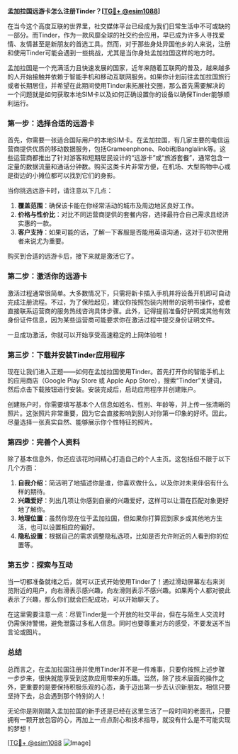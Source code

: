 **孟加拉国远游卡怎么注册Tinder？[[TG💪+ @esim1088](https://t.me/s/esim1088)]**

在当今这个高度互联的世界里，社交媒体平台已经成为我们日常生活中不可或缺的一部分。而Tinder，作为一款风靡全球的社交约会应用，早已成为许多人寻找爱情、友情甚至是新朋友的首选工具。然而，对于那些身处异国他乡的人来说，注册和使用Tinder可能会遇到一些挑战，尤其是当你身处孟加拉国这样的地方时。

孟加拉国是一个充满活力且快速发展的国家，近年来随着互联网的普及，越来越多的人开始接触并依赖于智能手机和移动互联网服务。如果你计划前往孟加拉国旅行或者长期居住，并希望在此期间使用Tinder来拓展社交圈，那么首先需要解决的一个问题就是如何获取本地SIM卡以及如何正确设置你的设备以确保Tinder能够顺利运行。

### 第一步：选择合适的远游卡

首先，你需要一张适合国际用户的本地SIM卡。在孟加拉国，有几家主要的电信运营商提供优质的移动数据服务，包括Grameenphone、Robi和Banglalink等。这些运营商都推出了针对游客和短期居民设计的“远游卡”或“旅游套餐”，通常包含一定量的数据流量和通话分钟数。购买这类卡片非常方便，在机场、大型购物中心或是街边的小摊位都可以找到它们的身影。

当你挑选远游卡时，请注意以下几点：

1. **覆盖范围**：确保该卡能在你经常活动的城市及周边地区良好工作。
2. **价格与性价比**：对比不同运营商提供的套餐内容，选择最符合自己需求且经济实惠的一款。
3. **客户支持**：如果可能的话，了解一下客服是否能用英语沟通，这对于初次使用者来说尤为重要。

购买到合适的远游卡后，接下来就是激活它了。

### 第二步：激活你的远游卡

激活过程通常很简单。大多数情况下，只需将新卡插入手机并将设备开机即可自动完成注册流程。不过，为了保险起见，建议你按照包装内附带的说明书操作，或者直接联系运营商的服务热线咨询具体步骤。此外，记得提前准备好护照或其他有效身份证件信息，因为某些运营商可能要求你在激活过程中提交身份证明文件。

一旦成功激活，你就可以开始享受高速稳定的上网体验啦！

### 第三步：下载并安装Tinder应用程序

现在让我们进入正题——如何在孟加拉国使用Tinder。首先打开你的智能手机上的应用商店（Google Play Store 或 Apple App Store），搜索“Tinder”关键词，然后点击下载按钮进行安装。安装完成后，启动应用程序并创建账户。

创建账户时，你需要填写基本个人信息如姓名、性别、年龄等，并上传一张清晰的照片。这张照片非常重要，因为它会直接影响到别人对你第一印象的好坏。因此，尽量选择一张真实自然、能够展示你个性特征的照片。

### 第四步：完善个人资料

除了基本信息外，你还应该花时间精心打造自己的个人主页。这包括但不限于以下几个方面：

1. **自我介绍**：简洁明了地描述你是谁，你喜欢做什么，以及你对未来伴侣有什么样的期待。
2. **兴趣爱好**：列出几项让你感到自豪的兴趣爱好，这样可以让潜在匹配对象更好地了解你。
3. **地理位置**：虽然你现在位于孟加拉国，但如果你打算回到家乡或其他地方生活，也可以设置相应的偏好。
4. **隐私设置**：根据自己的需求调整隐私选项，比如是否允许附近的人看到你的位置等。

### 第五步：探索与互动

当一切都准备就绪之后，就可以正式开始使用Tinder了！通过滑动屏幕左右来浏览附近的用户，向右滑表示感兴趣，向左滑则表示不感兴趣。如果两个人都对彼此表示了兴趣，那么你们就会匹配成功，可以开始聊天了。

在这里需要注意一点：尽管Tinder是一个开放的社交平台，但在与陌生人交流时仍需保持警惕，避免泄露过多私人信息。同时也要尊重对方的感受，不要发送不当言论或图片。

### 总结

总而言之，在孟加拉国注册并使用Tinder并不是一件难事，只要你按照上述步骤一步步来，很快就能享受到这款应用带来的乐趣。当然，除了技术层面的操作之外，更重要的是要保持积极乐观的心态，勇于迈出第一步去认识新朋友。相信只要坚持下去，总会遇到那个特别的人！

无论你是刚刚踏入孟加拉国的新手还是已经在这里生活了一段时间的老面孔，只要拥有一颗开放包容的心，再加上一点点耐心和技术指导，就没有什么是不可能实现的梦想！

[[TG💪+ @esim1088](https://t.me/s/esim1088) ![Image](https://i.postimg.cc/4NQfJmqS/Snipaste-2025-05-13-00-14-12.png)]